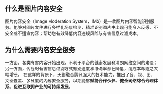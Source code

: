 ## 什么是图片内容安全
图片内容安全（Image Moderation System，IMS）是一款图片内容智能识别服务。能够对图片文件进行多样化场景检测，精准识别图片中出现可能令人反感、不安全或不适宜内容；帮助您有效降低内容违规风险与有害信息过滤成本。

## 为什么需要内容安全服务
一方面，各类有害内容开始出现，不利于平台的健康发展和清朗网络空间的建设；另一方面，传统的有害信息过滤方式甄别速度和准确率都在降低，而成本却随之大幅增长。
在这样的背景下，天御融合腾讯强大的技术能力，推出了音、视、图、文全覆盖、多维度的内容安全服务，以期能够**赋能合作伙伴、健全网络综合治理体系、促进互联网产业的可持续发展**。


